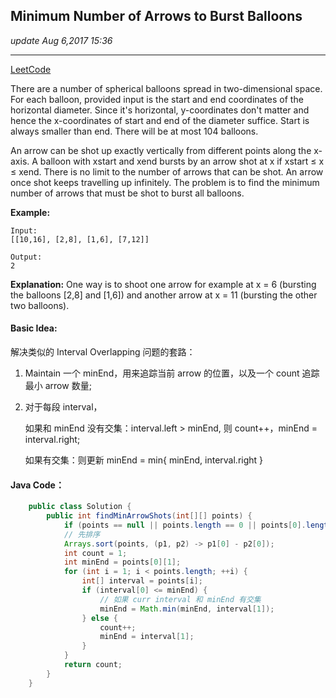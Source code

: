 ## Minimum Number of Arrows to Burst Balloons
_update Aug 6,2017 15:36_

---
[LeetCode](https://leetcode.com/problems/minimum-number-of-arrows-to-burst-balloons/description/)

There are a number of spherical balloons spread in two-dimensional space. For each balloon, provided input is the start and end coordinates of the horizontal diameter. Since it's horizontal, y-coordinates don't matter and hence the x-coordinates of start and end of the diameter suffice. Start is always smaller than end. There will be at most 104 balloons.

An arrow can be shot up exactly vertically from different points along the x-axis. A balloon with xstart and xend bursts by an arrow shot at x if xstart ≤ x ≤ xend. There is no limit to the number of arrows that can be shot. An arrow once shot keeps travelling up infinitely. The problem is to find the minimum number of arrows that must be shot to burst all balloons.

**Example:**

    Input:
    [[10,16], [2,8], [1,6], [7,12]]
    
    Output:
    2

**Explanation:**
One way is to shoot one arrow for example at x = 6 (bursting the balloons [2,8] and [1,6]) and another arrow at x = 11 (bursting the other two balloons).

#### Basic Idea:
解决类似的 Interval Overlapping 问题的套路：

1.  Maintain 一个 minEnd，用来追踪当前 arrow 的位置，以及一个 count 追踪最小 arrow 数量;
2.  对于每段 interval，

    如果和 minEnd 没有交集：interval.left > minEnd, 则 count++，minEnd = interval.right;
    
    如果有交集：则更新 minEnd = min{ minEnd, interval.right }
    
#### Java Code：
```java
    public class Solution {
        public int findMinArrowShots(int[][] points) {
            if (points == null || points.length == 0 || points[0].length == 0) return 0;
            // 先排序
            Arrays.sort(points, (p1, p2) -> p1[0] - p2[0]);
            int count = 1;
            int minEnd = points[0][1];
            for (int i = 1; i < points.length; ++i) {
                int[] interval = points[i];
                if (interval[0] <= minEnd) {
                    // 如果 curr interval 和 minEnd 有交集
                    minEnd = Math.min(minEnd, interval[1]);
                } else {
                    count++;
                    minEnd = interval[1];
                }
            }
            return count;
        }
    }
```